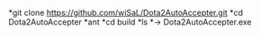 *git clone https://github.com/wiSaL/Dota2AutoAccepter.git
*cd Dota2AutoAccepter
*ant
*cd build
*ls
*-> Dota2AutoAccepter.exe

